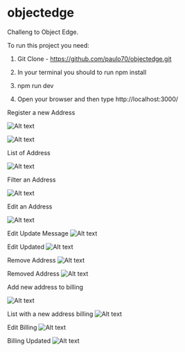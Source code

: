 # objectedge
Challeng to Object Edge.

To run this project you need:

1) Git Clone - https://github.com/paulo70/objectedge.git

2) In your terminal you should to run npm install

3) npm run dev

4) Open your browser and then type http://localhost:3000/


Register a new Address

![Alt text](/src/assets/register.png?raw=true "Register screen")

![Alt text](/src/assets/sucess-register.png?raw=true "Register success screen")

List of Address

![Alt text](/src/assets/list-register.png?raw=true "List of address screen")

Filter an Address

![Alt text](/src/assets/filter.png?raw=true "Filter screen")

Edit an Address

![Alt text](/src/assets/edit.png?raw=true "Edit screen")

Edit Update Message
![Alt text](/src/assets/update-register.png?raw=true "Edit message screen")

Edit Updated
![Alt text](/src/assets/register-updated.png?raw=true "Edit updated")

Remove Address
![Alt text](/src/assets/remove-user.png?raw=true "Remove address screen")

Removed Address
![Alt text](/src/assets/user-removed.png?raw=true "Remove address screen")

Add new address to billing

![Alt text](/src/assets//news-billing.png?raw=true "Billing screen")

List with a new address billing
![Alt text](/src/assets/list-billing.png?raw=true "List Billing screen")

Edit Billing
![Alt text](/src/assets/edit-billing.png?raw=true "Edit Billing screen")

Billing Updated
![Alt text](/src/assets/billing-update.png?raw=true "Edit Billing screen")









